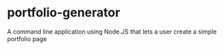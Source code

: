 # portfolio-generator
A command line application using Node.JS that lets a user create a simple portfolio page
